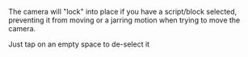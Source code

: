 The camera will "lock" into place if you have a script/block selected, preventing it from moving or a jarring motion when trying to move the camera.

Just tap on an empty space to de-select it